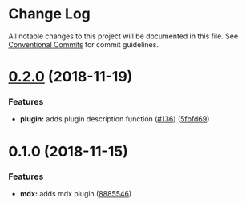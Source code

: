 # Change Log

All notable changes to this project will be documented in this file.
See [Conventional Commits](https://conventionalcommits.org) for commit guidelines.

# [0.2.0](https://github.com/clippedjs/clipped/compare/@clipped/plugin-mdx@0.1.0...@clipped/plugin-mdx@0.2.0) (2018-11-19)


### Features

* **plugin:** adds plugin description function ([#136](https://github.com/clippedjs/clipped/issues/136)) ([5fbfd69](https://github.com/clippedjs/clipped/commit/5fbfd69))





# 0.1.0 (2018-11-15)


### Features

* **mdx:** adds mdx plugin ([8885546](https://github.com/clippedjs/clipped/commit/8885546))

